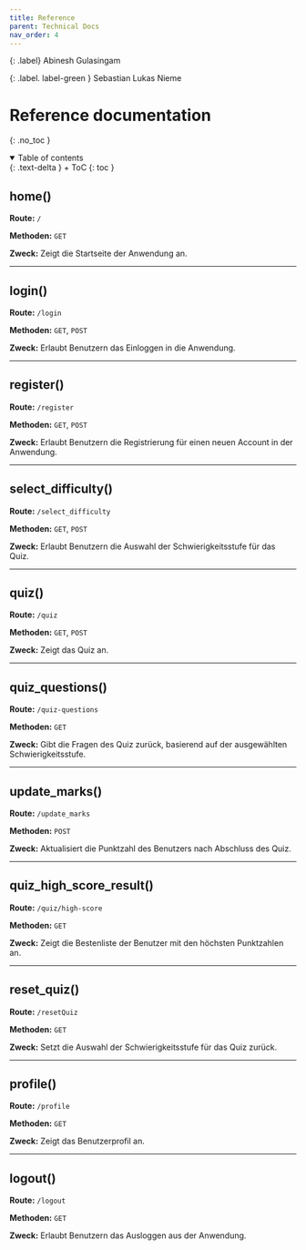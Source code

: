 ```yaml
---
title: Reference
parent: Technical Docs
nav_order: 4
---
```


{: .label}
Abinesh Gulasingam

{: .label. label-green }
Sebastian Lukas Nieme

# Reference documentation
{: .no_toc }


<details open markdown="block">
{: .text-delta }
<summary>Table of contents</summary>
+ ToC
{: toc }
</details>

## home()

**Route:** `/`

**Methoden:** `GET`

**Zweck:** Zeigt die Startseite der Anwendung an.

---

## login()

**Route:** `/login`

**Methoden:** `GET`, `POST`

**Zweck:** Erlaubt Benutzern das Einloggen in die Anwendung.

---

## register()

**Route:** `/register`

**Methoden:** `GET`, `POST`

**Zweck:** Erlaubt Benutzern die Registrierung für einen neuen Account in der Anwendung.

---

## select_difficulty()

**Route:** `/select_difficulty`

**Methoden:** `GET`, `POST`

**Zweck:** Erlaubt Benutzern die Auswahl der Schwierigkeitsstufe für das Quiz.

---

## quiz()

**Route:** `/quiz`

**Methoden:** `GET`, `POST`

**Zweck:** Zeigt das Quiz an.

---

## quiz_questions()

**Route:** `/quiz-questions`

**Methoden:** `GET`

**Zweck:** Gibt die Fragen des Quiz zurück, basierend auf der ausgewählten Schwierigkeitsstufe.

---

## update_marks()

**Route:** `/update_marks`

**Methoden:** `POST`

**Zweck:** Aktualisiert die Punktzahl des Benutzers nach Abschluss des Quiz.

---

## quiz_high_score_result() 

**Route:** `/quiz/high-score`

**Methoden:** `GET`

**Zweck:** Zeigt die Bestenliste der Benutzer mit den höchsten Punktzahlen an.

---

## reset_quiz()

**Route:** `/resetQuiz`

**Methoden:** `GET`

**Zweck:** Setzt die Auswahl der Schwierigkeitsstufe für das Quiz zurück.

---

## profile()

**Route:** `/profile`

**Methoden:** `GET`

**Zweck:** Zeigt das Benutzerprofil an.

---

## logout()

**Route:** `/logout`

**Methoden:** `GET`

**Zweck:** Erlaubt Benutzern das Ausloggen aus der Anwendung.

